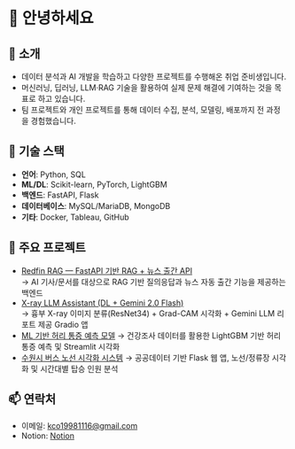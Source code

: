 # 👋 안녕하세요

## 💁 소개
- 데이터 분석과 AI 개발을 학습하고 다양한 프로젝트를 수행해온 취업 준비생입니다.
- 머신러닝, 딥러닝, LLM·RAG 기술을 활용하여 실제 문제 해결에 기여하는 것을 목표로 하고 있습니다.
- 팀 프로젝트와 개인 프로젝트를 통해 데이터 수집, 분석, 모델링, 배포까지 전 과정을 경험했습니다.

## 🔨 기술 스택
- **언어**: Python, SQL  
- **ML/DL**: Scikit-learn, PyTorch, LightGBM  
- **백엔드**: FastAPI, Flask  
- **데이터베이스**: MySQL/MariaDB, MongoDB  
- **기타**: Docker, Tableau, GitHub

## 📌 주요 프로젝트
- [Redfin RAG — FastAPI 기반 RAG + 뉴스 출간 API](https://github.com/team-spark-code/redfin_rag)  
  → AI 기사/문서를 대상으로 RAG 기반 질의응답과 뉴스 자동 출간 기능을 제공하는 백엔드  
- [X-ray LLM Assistant (DL + Gemini 2.0 Flash)](https://github.com/merware4969/xray-llm-assistant-app)  
  → 흉부 X-ray 이미지 분류(ResNet34) + Grad-CAM 시각화 + Gemini LLM 리포트 제공 Gradio 앱  
- [ML 기반 허리 통증 예측 모델](https://github.com/merware4969/back-pain-ml-app) 
  → 건강조사 데이터를 활용한 LightGBM 기반 허리 통증 예측 및 Streamlit 시각화  
- [수원시 버스 노선 시각화 시스템](https://github.com/dzknight/bus)
  → 공공데이터 기반 Flask 웹 앱, 노선/정류장 시각화 및 시간대별 탑승 인원 분석

## 📫 연락처
- 이메일: kco19981116@gmail.com
- Notion: [Notion](https://excellent-antique-5b2.notion.site/c356fc5636504339abb8fadc9bd82ec2?pvs=74)
